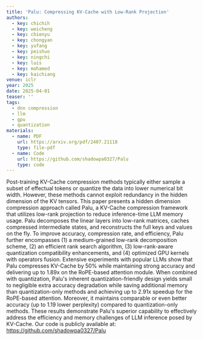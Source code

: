 ```yaml
---
title: 'Palu: Compressing KV-Cache with Low-Rank Projection'
authors:
  - key: chichih
  - key: weicheng
  - key: chienyu
  - key: chongyan
  - key: yufang
  - key: peishuo
  - key: ningchi
  - key: luis
  - key: mohamed
  - key: kaichiang
venue: iclr
year: 2025
date: 2025-04-01
teaser: ''
tags:
  - dnn compression
  - llm
  - gpu
  - quantization
materials:
  - name: PDF
    url: https://arxiv.org/pdf/2407.21118
    type: file-pdf
  - name: Code
    url: https://github.com/shadowpa0327/Palu
    type: code
---
```

Post-training KV-Cache compression methods typically either sample a subset of effectual tokens or quantize the data into lower numerical bit width. However, these methods cannot exploit redundancy in the hidden dimension of the KV tensors. This paper presents a hidden dimension compression approach called Palu, a KV-Cache compression framework that utilizes low-rank projection to reduce inference-time LLM memory usage. Palu decomposes the linear layers into low-rank matrices, caches compressed intermediate states, and reconstructs the full keys and values on the fly. To improve accuracy, compression rate, and efficiency, Palu further encompasses (1) a medium-grained low-rank decomposition scheme, (2) an efficient rank search algorithm, (3) low-rank-aware quantization compatibility enhancements, and (4) optimized GPU kernels with operators fusion. Extensive experiments with popular LLMs show that Palu compresses KV-Cache by 50% while maintaining strong accuracy and delivering up to 1.89x on the RoPE-based attention module. When combined with quantization, Palu's inherent quantization-friendly design yields small to negligible extra accuracy degradation while saving additional memory than quantization-only methods and achieving up to 2.91x speedup for the RoPE-based attention. Moreover, it maintains comparable or even better accuracy (up to 1.19 lower perplexity) compared to quantization-only methods. These results demonstrate Palu's superior capability to effectively address the efficiency and memory challenges of LLM inference posed by KV-Cache. Our code is publicly available at: https://github.com/shadowpa0327/Palu
